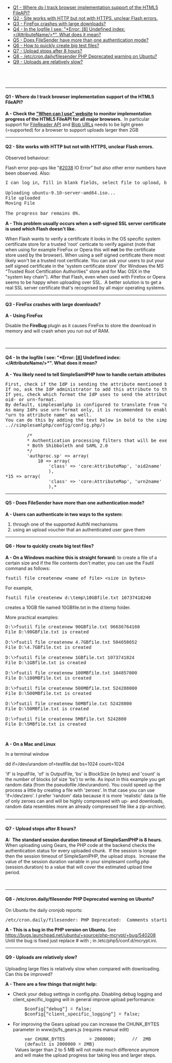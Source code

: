 <ul>
	<li><a class="wiki_link" href="#7131202d20776865726520646f206920747261636b2062726f7773657220696d706c656d656e746174696f6e20737570706f7274206f66207468652068746d6c352066696c656170693f" title="Q1 - Where do I track browser implementation support of the HTML5 FileAPI?">Q1 - Where do I track browser implementation support of the HTML5 FileAPI?</a></li>
	<li><a class="wiki_link" href="#7132202d207369746520776f726b732077697468206874747020627574206e6f7420776974682068747470732c20756e636c65617220666c617368206572726f72732e" title="Q2 - Site works with HTTP but not with HTTPS, unclear Flash errors.">Q2 - Site works with HTTP but not with HTTPS, unclear Flash errors.</a></li>
	<li><a class="wiki_link" href="#7133202d2066697265666f7820637261736865732077697468206c6172676520646f776e6c6f6164733f" title="Q3 - FireFox crashes with large downloads?">Q3 - FireFox crashes with large downloads?</a></li>
	<li><a href="#Undefined%20index%20AttributeName">Q4 - In the logfile I see: &quot;*Error: [8] Undefined index: &lt;/AttributeName/&gt;*&quot;. What does it mean?</a></li>
	<li><a class="wiki_link" href="#7135202d20646f65732066696c6573656e6465722068617665206d6f7265207468616e206f6e652061757468656e7469636174696f6e206d6f64653f" title="Q5 - Does FileSender have more than one authentication mode?">Q5 - Does FileSender have more than one authentication mode?</a></li>
	<li><a class="wiki_link" href="#7136202d20686f7720746f20717569636b6c79206372656174652062696720746573742066696c65733f" title="Q6 - How to quickly create big test files?">Q6 - How to quickly create big test files?</a></li>
	<li><a class="wiki_link" href="#7137202d2075706c6f61642073746f7073206166746572203820686f7572733f" title="Q7 - Upload stops after 8 hours?">Q7 - Upload stops after 8 hours?</a></li>
	<li><a class="wiki_link" href="#7138202d202f6574632f63726f6e2e6461696c792f66696c6573656e646572207068702064657072656361746564207761726e696e67206f6e207562756e74753f" title="Q8 - /etc/cron.daily/filesender PHP Deprecated warning on Ubuntu?">Q8 - /etc/cron.daily/filesender PHP Deprecated warning on Ubuntu?</a></li>
	<li><a class="wiki_link" href="#7139202d2075706c6f616473206172652072656c61746976656c7920736c6f773f" title="Q9 - Uploads are relatively slow?">Q9 - Uploads are relatively slow?</a></li>
</ul>

<h2 id="c2a0">&nbsp;</h2>

<hr />
<h4 id="7131202d20776865726520646f206920747261636b2062726f7773657220696d706c656d656e746174696f6e20737570706f7274206f66207468652068746d6c352066696c656170693f">Q1 - Where do I track browser implementation support of the HTML5 FileAPI?</h4>

<p><strong>A - Check the <a href="http://caniuse.com/#feat=fileapi">&quot;When can I use&quot; website</a> to monitor implementation progress of the HTML5 FileAPI for all major browsers.</strong>&nbsp; In particular support for <a href="http://caniuse.com/#feat=filereader">FileReader API</a> and <a href="http://caniuse.com/#feat=bloburls">Blob URLs</a> needs to be light green (=supported) for a browser to support uploads larger then 2GB</p>

<hr />
<h4 id="7132202d207369746520776f726b732077697468206874747020627574206e6f7420776974682068747470732c20756e636c65617220666c617368206572726f72732e">Q2 - Site works with HTTP but not with HTTPS, unclear Flash errors.</h4>

<p>Observed behaviour:</p>

<p>Flash error pop-ups like &quot;<a href="/spaces/file_sender/tickets/2038">#2038</a> IO Error&quot; but also other error numbers have been observed. Also:</p>

<pre>
<span style="font-family: courier new,courier;">I can log in, fill in blank fields, select file to upload, but when I</span><span style="font-family: courier new,courier;"> click send, I immediately get the message:

Uploading ubuntu-9.10-server-amd64.iso...
File uploaded
Moving File</span>

<span style="font-family: courier new,courier;">The progress bar remains 0%.</span></pre>

<p><strong>A - This problem usually occurs when a self-signed SSL server certificate is used which Flash doesn&#39;t like.&nbsp; </strong></p>

<p>When Flash wants to verify a certificate it looks in the OS specific system certificate store for a trusted &#39;root&#39; certicate to verify against (note that when using for example FireFox or Opera this will <strong>not</strong> be the certificate store used by the browser). When using a self signed certificate there most likely won&#39;t be a trusted root certificate. You can ask your users to put your self signed certificate in the &#39;system certificate store&#39; (for Windows the MS &quot;Trusted Root Certification Authorities&quot; store and for Mac OSX in the &quot;system key chain&quot;). After that Flash, even when used with Firefox or Opera seems to be happy when uploading over SSL.&nbsp; A better solution is to get a real SSL server certificate that&#39;s recognised by all major operating systems.</p>

<hr />
<h4 id="7133202d2066697265666f7820637261736865732077697468206c6172676520646f776e6c6f6164733f">Q3 - FireFox crashes with large downloads?</h4>

<p><strong>A</strong><strong> - Using FireFox</strong></p>

<p>Disable<strong> </strong>the<strong> FireBug </strong>plugin as it causes FireFox to store the download in memory and will crash when you run out of RAM.</p>

<p>&nbsp;</p>

<hr />
<h4 id="3c61206e616d653d22756e646566696e6564253230696e6465782532306174747269627574656e616d65223e3c2f613e7134202d20696e20746865206c6f6766696c652069207365653a20222a6572726f723a205b385d20756e646566696e656420696e6465783a20266c743b2f6174747269627574656e616d652f2667743b2a222e207768617420646f6573206974206d65616e3f"><a name="Undefined%20index%20AttributeName"></a>Q4 - In the logfile I see: &quot;*Error: <a href="https://www.assembla.com/code/file_sender/subversion/changesets/8">[8]</a> Undefined index: &lt;/AttributeName/&gt;*&quot;. What does it mean?</h4>

<p><strong>A - You likely need to tell SimpleSamlPHP how to handle certain attributes</strong></p>

<pre>
First, check if the IdP is sending the attribute mentioned by /AttributeName/.
If no, ask the IdP administrator to add this attribute to the allowed-to-send list.
If yes, check which format the IdP uses to send the attributes. It will be either 
oid- or urn-format.
By default, simplesamlphp is configured to translate from &quot;oid to attribute name&quot;.
As many IdPs use urn-format only, it is recommended to enable the translation from 
&quot;urn to attribute name&quot; as well.
You can do this by adding the text below in bold to the simplesamlphp configuration file (i.e.
..//simplesamlphp/config/config.php/)

&nbsp;&nbsp;&nbsp;&nbsp;&nbsp;&nbsp;&nbsp; /*
&nbsp;&nbsp;&nbsp;&nbsp;&nbsp;&nbsp;&nbsp; * Authentication processing filters that will be executed for all IdPs
&nbsp;&nbsp;&nbsp;&nbsp;&nbsp;&nbsp;&nbsp; * Both Shibboleth and SAML 2.0
&nbsp;&nbsp;&nbsp;&nbsp;&nbsp;&nbsp;&nbsp; */
&nbsp;&nbsp;&nbsp;&nbsp;&nbsp;&nbsp;&nbsp; &#39;authproc.sp&#39; =&gt; array(
&nbsp;&nbsp;&nbsp;&nbsp;&nbsp;&nbsp;&nbsp;&nbsp;&nbsp;&nbsp;&nbsp; 10 =&gt; array(
&nbsp;&nbsp;&nbsp;&nbsp;&nbsp;&nbsp;&nbsp;&nbsp;&nbsp;&nbsp;&nbsp;&nbsp;&nbsp;&nbsp;&nbsp; &#39;class&#39; =&gt; &#39;core:AttributeMap&#39;, &#39;oid2name&#39;
&nbsp;&nbsp;&nbsp;&nbsp;&nbsp;&nbsp;&nbsp;&nbsp;&nbsp;&nbsp;&nbsp;&nbsp;&nbsp;&nbsp;&nbsp; ),
*15 =&gt; array(
&nbsp;&nbsp;&nbsp;&nbsp;&nbsp;&nbsp;&nbsp;&nbsp;&nbsp;&nbsp;&nbsp;&nbsp;&nbsp;&nbsp;&nbsp; &#39;class&#39; =&gt; &#39;core:AttributeMap&#39;, &#39;urn2name&#39;
&nbsp;&nbsp;&nbsp;&nbsp;&nbsp;&nbsp;&nbsp;&nbsp;&nbsp;&nbsp;&nbsp;&nbsp;&nbsp;&nbsp;&nbsp; ),*</pre>

<hr />
<h4 id="7135202d20646f65732066696c6573656e6465722068617665206d6f7265207468616e206f6e652061757468656e7469636174696f6e206d6f64653f">Q5 - Does FileSender have more than one authentication mode?</h4>

<p><strong>A - Users can authenticate in two ways to the system:</strong></p>

<ol>
	<li>through one of the supported AuthN mechanisms</li>
	<li>using an upload voucher that an authenticated user gave them</li>
</ol>

<hr />
<h4 id="7136202d20686f7720746f20717569636b6c79206372656174652062696720746573742066696c65733f">Q6 - How to quickly create big test files?</h4>

<p><strong>A - On a Windows machine this is straight forward:</strong> to create a file of a certain size and if the file contents don&#39;t matter, you can use the Fsutil command as follows:</p>

<div class="KonaBody">
<pre>
fsutil file createnew &lt;name of file&gt; &lt;size in bytes&gt;</pre>

<p>For example,</p>

<pre>
fsutil file createnew d:\temp\10GBfile.txt 10737418240</pre>

<p>creates a 10GB file named 10GBfile.txt in the d:\temp folder.</p>

<p>More practical examples:</p>

<pre>
<span style="font-family: courier new,courier;">D:\&gt;fsutil file createnew 90GBfile.txt 96636764160
File D:\90GBfile.txt is created

D:\&gt;fsutil file createnew 4.7GBfile.txt 504658652
File D:\4.7GBfile.txt is created

D:\&gt;fsutil file createnew 1GBfile.txt 1073741824
File D:\1GBfile.txt is created

D:\&gt;fsutil file createnew 100MBfile.txt 104857000
File D:\100MBfile.txt is created

D:\&gt;fsutil file createnew 500MBfile.txt 524288000
File D:\500MBfile.txt is created

D:\&gt;fsutil file createnew 50MBfile.txt 52428800
File D:\50MBfile.txt is created

D:\&gt;fsutil file createnew 5MBfile.txt 5242880
File D:\5MBfile.txt is created</span></pre>
</div>

<p><input id="frmContentID" name="frmContentID" type="hidden" value="40935" /></p>

<div id="lxTdivRating">&nbsp;
<p><strong>A - On a Mac and Linux</strong></p>

<p>In a terminal window</p>

<p>dd if=/dev/urandom of=testfile.dat bs=1024 count=1024</p>

<p>&#39;if&#39; is InputFile, &#39;of&#39; is OutputFile, &#39;bs&#39; is BlockSize (in bytes) and &#39;count&#39; is the number of blocks (of size &#39;bs&#39;) to write. As input in this example you get random data (from the pseudofile /dev/urandom). You could speed up the process a little by creating a file with &#39;zeroes&#39;. In that case you can use &#39;if=/dev/zero&#39;. I prefer &#39;random&#39; data because it is more &#39;realistic&#39; data (a file of only zeroes can and will be highly compressed with up- and downloads, random data resembles more an already compressed file like a zip-archive).<br />
&nbsp;</p>

<hr />
<h4 id="7137202d2075706c6f61642073746f7073206166746572203820686f7572733f">Q7 - Upload stops after 8 hours?</h4>

<p><strong>A:&nbsp; The standard session duration timeout of SimpleSamlPHP is 8 hours.</strong>&nbsp; When uploading using Gears, the PHP code at the backend checks the authentication status for every uploaded chunk.&nbsp; If the session is longer then the session timeout of SimpleSamlPHP, the upload stops.&nbsp; Increase the value of the session duration variable in your simplesaml config.php (session.duration) to a value that will cover the estimated upload time period.</p>

<p>&nbsp;</p>

<hr />
<h4 id="7138202d202f6574632f63726f6e2e6461696c792f66696c6573656e646572207068702064657072656361746564207761726e696e67206f6e207562756e74753f">Q8 - /etc/cron.daily/filesender PHP Deprecated warning on Ubuntu?</h4>

<p>On Ubuntu the daily cronjob reports:</p>

<pre>
/etc/cron.daily/filesender: PHP Deprecated:&nbsp; Comments starting with &#39;#&#39; are deprecated in /etc/php5/cli/conf.d/mcrypt.ini on line 1 in Unknown on line 0</pre>

<p><strong>A - This is a bug in the PHP version on Ubuntu.</strong> See <a href="https://bugs.launchpad.net/ubuntu/+source/php-mcrypt/+bug/540208">https://bugs.launchpad.net/ubuntu/+source/php-mcrypt/+bug/540208</a><br />
Until the bug is fixed just replace # with ; in /etc/php5/conf.d/mcrypt.ini.</p>

<hr />
<h4 id="7139202d2075706c6f616473206172652072656c61746976656c7920736c6f773f">Q9 - Uploads are relatively slow?</h4>

<p>Uploading large files is relatively slow when compared with downloading. Can this be improved?</p>

<p><strong>A - There are a few things that might help:</strong></p>

<ul>
	<li>Check your debug settings in config.php. Disabling debug logging and client_specific_logging will in general improve upload performance:</li>
</ul>

<div id="lxTdivRating" style="padding-left: 60px;"><span style="font-family: courier new,courier;">$config[&quot;debug&quot;] = false;</span></div>

<div style="padding-left: 60px;"><span style="font-family: courier new,courier;">$config[&quot;client_specific_logging&quot;] = false;</span></div>
</div>

<div>
<ul>
	<li>For improving the Gears upload you can increase the CHUNK_BYTES parameter in www/js/fs_gears.js (requires manual edit)</li>
</ul>
</div>

<div style="padding-left: 60px;"><span style="font-family: courier new,courier;">var CHUNK_BYTES&nbsp;&nbsp;&nbsp;&nbsp;&nbsp;&nbsp;&nbsp;&nbsp; = 2000000;&nbsp;&nbsp;&nbsp;&nbsp;&nbsp; //&nbsp; 2MB (default is 2000000 = 2MB)</span></div>

<div style="padding-left: 30px;">Values larger than 2 to 5 MB will not make much difference anymore and will make the upload progress bar taking less and larger steps.</div>

